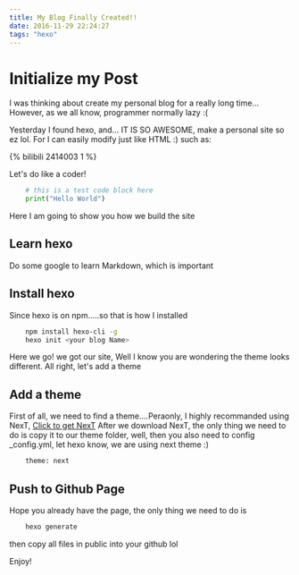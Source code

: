 ```yaml
---
title: My Blog Finally Created!!
date: 2016-11-29 22:24:27
tags: "hexo"
---
```

<style type="text/css">
	

</style>

# Initialize my Post
I was thinking about create my personal blog for a really long time...
However, as we all know, programmer normally lazy :(

Yesterday I found hexo, and... IT IS SO AWESOME, make a personal site so ez lol. For I can easily modify just like HTML :) such as:

{% bilibili 2414003 1 %}

Let's do like a coder!

``` python
	# this is a test code block here
	print("Hello World")
```
Here I am going to show you how we build the site
## Learn hexo
Do some google to learn Markdown, which is important
## Install hexo
Since hexo is on npm.....so that is how I installed
``` bash
	npm install hexo-cli -g
	hexo init <your blog Name>
```
Here we go! we got our site, Well I know you are wondering the theme looks different. All right, let's add a theme

## Add a theme
First of all, we need to find a theme....Peraonly, I highly recommanded using NexT,
<a href="https://github.com/iissnan/hexo-theme-next">Click to get NexT</a>
After we download NexT, the only thing we need to do is copy it to our theme folder, well, then you also need to config _config.yml, let hexo know, we are using next theme :)
``` bash
	theme: next
```

## Push to Github Page
Hope you already have the page, the only thing we need to do is

``` bash
	hexo generate
```
then copy all files in public into your github lol


Enjoy!
